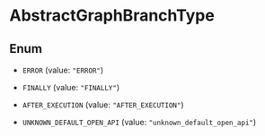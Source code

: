

# AbstractGraphBranchType

## Enum


* `ERROR` (value: `"ERROR"`)

* `FINALLY` (value: `"FINALLY"`)

* `AFTER_EXECUTION` (value: `"AFTER_EXECUTION"`)

* `UNKNOWN_DEFAULT_OPEN_API` (value: `"unknown_default_open_api"`)



